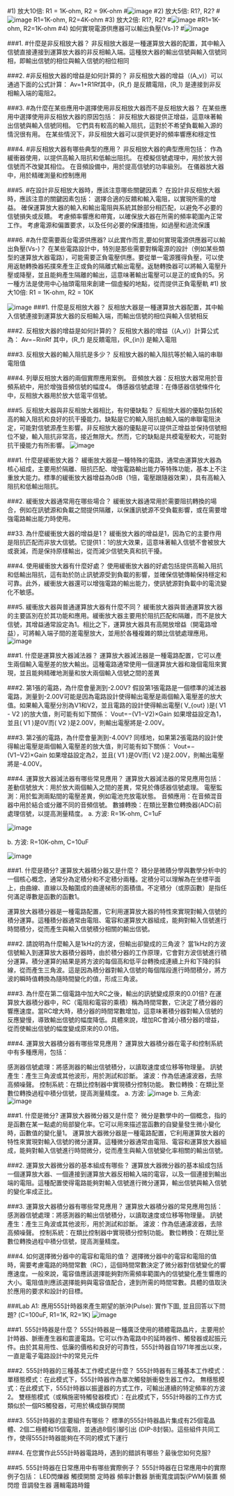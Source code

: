 #1) 放大10倍: R1 = 1K-ohm, R2 = 9K-ohm
#![image](https://github.com/jeter013/EC2024/assets/162288915/c9789054-69b0-4dc8-80b3-493113f1d224)
#2) 放大5倍: R1?, R2?
#![image](https://github.com/jeter013/EC2024/assets/162288915/6844a435-8107-4442-8040-e145e1076921)
R1=1K-ohm, R2=4K-ohm
#3) 放大2倍: R1?, R2?
#![image](https://github.com/jeter013/EC2024/assets/162288915/12c0304b-cfca-4ff2-a5b9-3c34693bd0eb)
#R1=1K-ohm, R2=1K-ohm
#4) 如何實現電源供應器可以輸出負壓(Vs-)?
#![image](https://github.com/jeter013/EC2024/assets/162288915/23481f1e-2ad1-4b62-8b29-5c3a40273450)

###1. #什麼是非反相放大器？
非反相放大器是一種運算放大器的配置，其中輸入信號直接連接到運算放大器的非反相輸入端。這種放大器的輸出信號與輸入信號同相，即輸出信號的相位與輸入信號的相位相同

###2. #非反相放大器的增益是如何計算的？
非反相放大器的增益（(A_v)）可以通過下面的公式計算：
Av​=1+R1​Rf​​
其中，(R_f) 是反饋電阻，(R_1) 是連接到非反相輸入端的電阻2。

###3. #為什麼在某些應用中選擇使用非反相放大器而不是反相放大器？
在某些應用中選擇使用非反相放大器的原因包括：
非反相放大器提供正增益，這意味著輸出信號與輸入信號同相。
它們具有較高的輸入阻抗，這對於不希望負載輸入源的情況很有用。
在某些情況下，非反相放大器可以提供更好的頻率響應和穩定性

###4. #非反相放大器有哪些典型的應用？
非反相放大器的典型應用包括：
作為緩衝器使用，以提供高輸入阻抗和低輸出阻抗。
在模擬信號處理中，用於放大弱信號而不改變其相位。
在音頻設備中，用於提高信號的功率級別。
在儀器放大器中，用於精確測量和控制應用

###5. #在設計非反相放大器時，應該注意哪些關鍵因素？
在設計非反相放大器時，應該注意的關鍵因素包括：
選擇合適的反饋和輸入電阻，以實現所需的增益。
確保運算放大器的輸入和輸出電阻與系統其餘部分相匹配，以避免不必要的信號損失或反饋。
考慮頻率響應和帶寬，以確保放大器在所需的頻率範圍內正常工作。
考慮電源和偏置要求，以及任何必要的保護措施，如過壓和過流保護

###6. #為什麼需要兩台電源供應器? 以此實作而言,要如何實現電源供應器可以輸出負壓(Vs-)？
在某些電路設計中，特別是那些需要對稱電源的設計（例如某些類型的運算放大器電路），可能需要正負電壓供應。要從單一電源獲得負壓，可以使用返馳轉換器拓撲來產生正或負的隔離式輸出電壓。返馳轉換器可以將輸入電壓升壓或降壓，並且能夠產生隔離的輸出，這意味著輸出電壓可以是正的或負的5。另一種方法是使用中心抽頭電阻來創建一個虛擬的地點，從而提供正負電壓軌
#1) 放大10倍: R1 = 1K-ohm, R2 = 10K

![image](https://github.com/jeter013/EC2024/assets/162288915/978e0f49-6280-43a6-8677-ec9d6171a1ea)
###1. 什麼是反相放大器？
反相放大器是一種運算放大器配置，其中輸入信號連接到運算放大器的反相輸入端，而輸出信號的相位與輸入信號相反

###2. 反相放大器的增益是如何計算的？
反相放大器的增益（(A_v)）計算公式為：
Av​=−Rin​Rf​​
其中，(R_f) 是反饋電阻，(R_{in}) 是輸入電阻

###3. 反相放大器的輸入阻抗是多少？
反相放大器的輸入阻抗等於輸入端的串聯電阻值

###4. 列舉反相放大器的兩個實際應用案例。
音頻放大器：反相放大器常用於音頻系統中，用於增強音頻信號的幅度4。
傳感器信號處理：在傳感器信號條件化中，反相放大器用於放大低電平信號。

###5. 反相放大器與非反相放大器相比，有何優缺點？
反相放大器的優點包括較高的輸入阻抗和良好的抗干擾能力。缺點是它的輸入阻抗由輸入端的串聯電阻決定，可能對信號源產生影響。非反相放大器的優點是可以提供正增益並保持信號相位不變，輸入阻抗非常高，接近無限大。然而，它的缺點是共模電壓較大，可能對抗干擾能力有所影響。
![image](https://github.com/jeter013/EC2024/assets/162288915/a5bde1c6-cc77-42b8-8fe0-cfb1272107a0)

###1. 什麼是緩衝放大器？
緩衝放大器是一種特殊的電路，通常由運算放大器為核心組成，主要用於隔離、阻抗匹配、增強電路輸出能力等特殊功能，基本上不注重放大能力。標準的緩衝放大器增益為0dB（1倍，電壓跟隨器效果），具有高輸入阻抗和低輸出阻抗。

###2. 緩衝放大器通常用在哪些場合？
緩衝放大器通常用於需要阻抗轉換的場合，例如在訊號源和負載之間提供隔離，以保護訊號源不受負載影響，或在需要增強電路輸出能力時使用。

##33. 為什麼緩衝放大器的增益是1？
緩衝放大器的增益是1，因為它的主要作用是阻抗匹配而非放大信號。它提供1：1的放大效果，這意味著輸入信號不會被放大或衰減，而是保持原樣輸出，從而減少信號失真和抗干擾。

###4. 使用緩衝放大器有什麼好處？
使用緩衝放大器的好處包括提供高輸入阻抗和低輸出阻抗，這有助於防止訊號源受到負載的影響，並確保信號傳輸保持穩定和可靠。此外，緩衝放大器還可以增強電路的輸出能力，使訊號源對負載中的電流變化不敏感。

###5. 緩衝放大器與普通運算放大器有什麼不同？
緩衝放大器與普通運算放大器的主要區別在於其功能和應用。緩衝放大器主要用於阻抗匹配和隔離，而不是放大信號，其增益通常設定為1。相比之下，運算放大器具有高開放增益（開電路增益），可將輸入端子間的差電壓放大，並用於各種複雜的類比信號處理應用。
![image](https://github.com/jeter013/EC2024/assets/162288915/946d1c85-b558-4258-9c34-63d0ea024428)

###1. 什麼是運算放大器減法器？
運算放大器減法器是一種電路配置，它可以產生兩個輸入電壓差的放大輸出。這種電路通常使用一個運算放大器和幾個電阻來實現，並且能夠精確地測量和放大兩個輸入信號之間的差異

###2. 第1張的電路，為什麼會量測到-2.00V?
假設第1張電路是一個標準的減法器電路，測量到-2.00V可能是因為電路設計使得輸出電壓是兩個輸入電壓差的放大值。如果輸入電壓分別為V1和V2，並且電路的設計使得輸出電壓( V_{out} )是( V1 - V2 )的放大值，則可能有如下關係：
Vout​=−(V1−V2)×Gain
如果增益設定為1，並且( V1 )是0V而( V2 )是2.00V，則輸出電壓將是-2.00V。

###3. 第2張的電路，為什麼會量測到-4.00V?
同樣地，如果第2張電路的設計使得輸出電壓是兩個輸入電壓差的放大值，則可能有如下關係：
Vout​=−(V1−V2)×Gain
如果增益設定為2，並且( V1 )是0V而( V2 )是2.00V，則輸出電壓將是-4.00V。

###4. 運算放大器減法器有哪些常見應用？
運算放大器減法器的常見應用包括：
差動信號放大：用於放大兩個輸入之間的差異，常見於傳感器信號處理。
電壓監測：用於監測兩點間的電壓差異，例如電池充放電狀態。
音頻應用：在音頻混音器中用於結合或分離不同的音頻信號。
數據轉換：在類比至數位轉換器(ADC)前處理信號，以提高測量精度。
a. 方波: R=1K-ohm, C=1uF

![image](https://github.com/jeter013/EC2024/assets/162288915/c2f9273f-5846-4209-95b0-8a1461d1bbac)

b. 方波: R=10K-ohm, C=10uF

![image](https://github.com/jeter013/EC2024/assets/162288915/3426931b-c4a7-45ba-a794-413bdf61f56a)

###1. 什麼是積分? 運算放大器積分器又是什麼？
積分是微積分學與數學分析中的一個核心概念，通常分為定積分和不定積分兩種。定積分可以理解為在坐標平面上，由曲線、直線以及軸圍成的曲邊梯形的面積值。不定積分（或原函數）是指任何滿足導數是函數的函數1。

運算放大器積分器是一種電路配置，它利用運算放大器的特性來實現對輸入信號的積分運算。這種積分器通常由電阻、電容和運算放大器組成，能夠對輸入信號進行時間積分，從而產生與輸入信號積分相關的輸出信號。

###2. 請說明為什麼輸入是1kHz的方波，但輸出卻變成的三角波？
當1kHz的方波信號輸入到運算放大器積分器時，由於積分器的工作原理，它會對方波信號進行積分運算。積分運算的結果是將方波的每個高和低平台轉換成連續上升和下降的斜線，從而產生三角波。這是因為積分器對輸入信號的每個階段進行時間積分，將方波的瞬時值轉換為隨時間變化的值，形成三角波。

###3. 為什麼在第二個電路中加大RC之後，輸出的訊號變成原來的0.01倍?
在運算放大器積分器中，RC（電阻和電容的乘積）稱為時間常數，它決定了積分器的響應速度。當RC增大時，積分器的時間常數增加，這意味著積分器對輸入信號的反應變慢，導致輸出信號的幅度降低。具體來說，增加RC會減小積分器的增益，從而使輸出信號的幅度變成原來的0.01倍。

###4. 運算放大器積分器有哪些常見應用？
運算放大器積分器在電子和控制系統中有多種應用，包括：

感測器信號處理：將感測器的輸出信號積分，以讀取速度或位移等物理量。
訊號產生：產生三角波或其他波形，用於測試和診斷。
濾波：作為低通濾波器，去除高頻噪聲。
控制系統：在類比控制器中實現積分控制功能。
數位轉換：在類比至數位轉換過程中積分信號，提高測量精度。
a. 方波:
![image](https://github.com/jeter013/EC2024/assets/162288915/f520d32e-b78c-4dce-87a5-58ff786ebc21)
b. 三角波: 
![image](https://github.com/jeter013/EC2024/assets/162288915/2b29e392-2008-4b0d-817f-4526b389be2d)

###1. 什麼是微分? 運算放大器微分器又是什麼？
微分是數學中的一個概念，指的是函數在某一點處的局部變化率。它可以用來描述當函數的自變量發生微小變化時，函數值的變化量1。
運算放大器微分器是一種電路配置，它利用運算放大器的特性來實現對輸入信號的微分運算。這種微分器通常由電阻、電容和運算放大器組成，能夠對輸入信號進行時間微分，從而產生與輸入信號變化率相關的輸出信號。

###2. 運算放大器微分器的基本組成有哪些？
運算放大器微分器的基本組成包括一個運算放大器、一個連接到運算放大器反相輸入端的電容，以及一個連接到輸出端的電阻。這種配置使得電路能夠對輸入信號進行微分運算，輸出信號與輸入信號的變化率成正比。

###3. 運算放大器積分器有哪些常見應用？
運算放大器積分器的常見應用包括：
感測器信號處理：將感測器的輸出信號積分，以讀取速度或位移等物理量。
訊號產生：產生三角波或其他波形，用於測試和診斷。
濾波：作為低通濾波器，去除高頻噪聲。
控制系統：在類比控制器中實現積分控制功能。
數位轉換：在類比至數位轉換過程中積分信號，提高測量精度。

###4. 如何選擇微分器中的電容和電阻的值？
選擇微分器中的電容和電阻的值時，需要考慮電路的時間常數（RC），這個時間常數決定了微分器對信號變化的響應速度。一般來說，電容值應該選擇能夠對所需頻率範圍內的信號變化產生響應的大小。電阻值則應該選擇能夠與電容值配合，達到所需的時間常數。具體的值取決於應用的要求和設計的目標。

###Lab A1: 應用555計時器來產生期望的脈沖(Pulse): 實作下圖, 並且回答以下問題? (C=100uF, R1=1K, R2=1K)
![image](https://github.com/jeter013/EC2024/assets/162288915/7ccda5e8-552e-4281-9d75-7dac6a07a585)

###1. 555計時器是什麼？
555計時器是一種廣泛使用的積體電路晶片，主要用於計時器、脈衝產生器和震盪電路。它可以作為電路中的延時器件、觸發器或起振元件。由於其易用性、低廉的價格和良好的可靠性，555計時器自1971年推出以來，一直是電子電路設計中的常見元件

###2. 555計時器的三種基本工作模式是什麼？
555計時器有三種基本工作模式：
單穩態模式：在此模式下，555計時器作為單次觸發脈衝發生器工作2。
無穩態模式：在此模式下，555計時器以振盪器的方式工作，可輸出連續的特定頻率的方波2。
雙穩態模式（或稱施密特觸發器模式）：在此模式下，555計時器的工作方式類似於一個RS觸發器，可用於構成鎖存開關

###3. 555計時器的主要組件有哪些？
標準的555計時器晶片集成有25個電晶體、2個二極體和15個電阻，並通過8個引腳引出 (DIP-8封裝)。這些組件共同工作，使得555計時器能夠在不同的模式下運行

###4. 在您實作此555計時器電路時，遇到的錯誤有哪些？最後您如何克服?

###5. 555計時器在日常應用中有哪些實際例子？
555計時器在日常應用中的實際例子包括：
LED閃爍器
觸摸開關
定時器
頻率計數器
脈衝寬度調製(PWM)裝置
頻閃燈
音調發生器
邏輯電路時鐘





